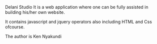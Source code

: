 Delani Studio
It is a web application where one can be fully assisted in building his/her own website.

It contains javascript and jquery operators also including HTML and Css ofcourse.

The author is Ken Nyakundi